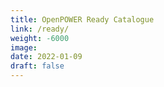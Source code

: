 ```yaml
---
title: OpenPOWER Ready Catalogue
link: /ready/
weight: -6000
image:
date: 2022-01-09
draft: false
---
```

